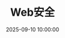 ---
title: Web安全
date: 2025-09-10 10:00:00
type: "categories"
layout: "category"
category: Security
---